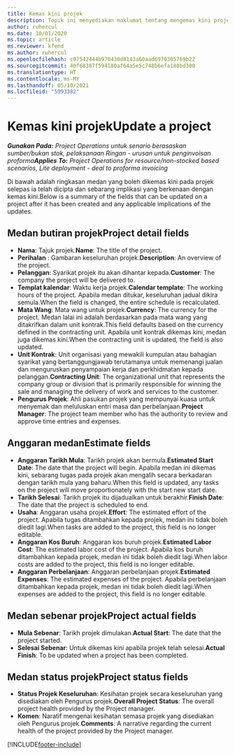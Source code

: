 ```yaml
---
title: Kemas kini projek
description: Topik ini menyediakan maklumat tentang mengemas kini projek dalam Project Operations.
author: ruhercul
ms.date: 10/01/2020
ms.topic: article
ms.reviewer: kfend
ms.author: ruhercul
ms.openlocfilehash: c07542444b970430d8143a60aad6970305769b22
ms.sourcegitcommit: 40f68387f594180af64a5e5c748b6efa188bd300
ms.translationtype: HT
ms.contentlocale: ms-MY
ms.lasthandoff: 05/10/2021
ms.locfileid: "5993382"
---
```

# <a name="update-a-project"></a><span data-ttu-id="01830-103">Kemas kini projek</span><span class="sxs-lookup"><span data-stu-id="01830-103">Update a project</span></span>

<span data-ttu-id="01830-104">_**Gunakan Pada:** Project Operations untuk senario berasaskan sumber/bukan stok, pelaksanaan Ringan - urusan untuk penginvoisan proforma_</span><span class="sxs-lookup"><span data-stu-id="01830-104">_**Applies To:** Project Operations for resource/non-stocked based scenarios, Lite deployment - deal to proforma invoicing_</span></span>

<span data-ttu-id="01830-105">Di bawah adalah ringkasan medan yang boleh dikemas kini pada projek selepas ia telah dicipta dan sebarang implikasi yang berkenaan dengan kemas kini.</span><span class="sxs-lookup"><span data-stu-id="01830-105">Below is a summary of the fields that can be updated on a project after it has been created and any applicable implications of the updates.</span></span>

## <a name="project-detail-fields"></a><span data-ttu-id="01830-106">Medan butiran projek</span><span class="sxs-lookup"><span data-stu-id="01830-106">Project detail fields</span></span>

- <span data-ttu-id="01830-107">**Nama**: Tajuk projek.</span><span class="sxs-lookup"><span data-stu-id="01830-107">**Name**: The title of the project.</span></span>
- <span data-ttu-id="01830-108">**Perihalan** : Gambaran keseluruhan projek.</span><span class="sxs-lookup"><span data-stu-id="01830-108">**Description**: An overview of the project.</span></span>
- <span data-ttu-id="01830-109">**Pelanggan**: Syarikat projek itu akan dihantar kepada.</span><span class="sxs-lookup"><span data-stu-id="01830-109">**Customer**: The company the project will be delivered to.</span></span>
- <span data-ttu-id="01830-110">**Templat kalendar**: Waktu kerja projek.</span><span class="sxs-lookup"><span data-stu-id="01830-110">**Calendar template**: The working hours of the project.</span></span> <span data-ttu-id="01830-111">Apabila medan ditukar, keseluruhan jadual dikira semula.</span><span class="sxs-lookup"><span data-stu-id="01830-111">When the field is changed, the entire schedule is recalculated.</span></span>
- <span data-ttu-id="01830-112">**Mata Wang**: Mata wang untuk projek.</span><span class="sxs-lookup"><span data-stu-id="01830-112">**Currency**: The currency for the project.</span></span> <span data-ttu-id="01830-113">Medan lalai ini adalah berdasarkan pada mata wang yang ditakrifkan dalam unit kontrak.</span><span class="sxs-lookup"><span data-stu-id="01830-113">This field defaults based on the currency defined in the contracting unit.</span></span> <span data-ttu-id="01830-114">Apabila unit kontrak dikemas kini, medan juga dikemas kini.</span><span class="sxs-lookup"><span data-stu-id="01830-114">When the contracting unit is updated, the field is also updated.</span></span>
- <span data-ttu-id="01830-115">**Unit Kontrak**: Unit organisasi yang mewakili kumpulan atau bahagian syarikat yang bertanggungjawab terutamanya untuk memenangi jualan dan menguruskan penyampaian kerja dan perkhidmatan kepada pelanggan.</span><span class="sxs-lookup"><span data-stu-id="01830-115">**Contracting Unit**: The organizational unit that represents the company group or division that is primarily responsible for winning the sale and managing the delivery of work and services to the customer.</span></span> 
- <span data-ttu-id="01830-116">**Pengurus Projek**: Ahli pasukan projek yang mempunyai kuasa untuk menyemak dan meluluskan entri masa dan perbelanjaan.</span><span class="sxs-lookup"><span data-stu-id="01830-116">**Project Manager**: The project team member who has the authority to review and approve time entries and expenses.</span></span>

## <a name="estimate-fields"></a><span data-ttu-id="01830-117">Anggaran medan</span><span class="sxs-lookup"><span data-stu-id="01830-117">Estimate fields</span></span>

- <span data-ttu-id="01830-118">**Anggaran Tarikh Mula**: Tarikh projek akan bermula.</span><span class="sxs-lookup"><span data-stu-id="01830-118">**Estimated Start Date**: The date that the project will begin.</span></span> <span data-ttu-id="01830-119">Apabila medan ini dikemas kini, sebarang tugas pada projek akan mengalih secara berkadaran dengan tarikh mula yang baharu.</span><span class="sxs-lookup"><span data-stu-id="01830-119">When this field is updated, any tasks on the project will move proportionately with the start new start date.</span></span>
- <span data-ttu-id="01830-120">**Tarikh Selesai**: Tarikh projek itu dijadualkan untuk berakhir.</span><span class="sxs-lookup"><span data-stu-id="01830-120">**Finish Date**: The date that the project is scheduled to end.</span></span>
- <span data-ttu-id="01830-121">**Usaha**: Anggaran usaha projek.</span><span class="sxs-lookup"><span data-stu-id="01830-121">**Effort**: The estimated effort of the project.</span></span> <span data-ttu-id="01830-122">Apabila tugas ditambahkan kepada projek, medan ini tidak boleh diedit lagi.</span><span class="sxs-lookup"><span data-stu-id="01830-122">When tasks are added to the project, this field is no longer editable.</span></span>
- <span data-ttu-id="01830-123">**Anggaran Kos Buruh**: Anggaran kos buruh projek.</span><span class="sxs-lookup"><span data-stu-id="01830-123">**Estimated Labor Cost**: The estimated labor cost of the project.</span></span> <span data-ttu-id="01830-124">Apabila kos buruh ditambahkan kepada projek, medan ini tidak boleh diedit lagi.</span><span class="sxs-lookup"><span data-stu-id="01830-124">When labor costs are added to the project, this field is no longer editable.</span></span>
- <span data-ttu-id="01830-125">**Anggaran Perbelanjaan**: Anggaran perbelanjaan projek.</span><span class="sxs-lookup"><span data-stu-id="01830-125">**Estimated Expenses**: The estimated expenses of the project.</span></span> <span data-ttu-id="01830-126">Apabila perbelanjaan ditambahkan kepada projek, medan ini tidak boleh diedit lagi.</span><span class="sxs-lookup"><span data-stu-id="01830-126">When expenses are added to the project, this field is no longer editable.</span></span>

## <a name="project-actual-fields"></a><span data-ttu-id="01830-127">Medan sebenar projek</span><span class="sxs-lookup"><span data-stu-id="01830-127">Project actual fields</span></span>
- <span data-ttu-id="01830-128">**Mula Sebenar**: Tarikh projek dimulakan.</span><span class="sxs-lookup"><span data-stu-id="01830-128">**Actual Start**: The date that the project started.</span></span>
- <span data-ttu-id="01830-129">**Selesai Sebenar**: Untuk dikemas kini apabila projek telah selesai.</span><span class="sxs-lookup"><span data-stu-id="01830-129">**Actual Finish**: To be updated when a project has been completed.</span></span>

## <a name="project-status-fields"></a><span data-ttu-id="01830-130">Medan status projek</span><span class="sxs-lookup"><span data-stu-id="01830-130">Project status fields</span></span>

- <span data-ttu-id="01830-131">**Status Projek Keseluruhan**: Kesihatan projek secara keseluruhan yang disediakan oleh Pengurus projek.</span><span class="sxs-lookup"><span data-stu-id="01830-131">**Overall Project Status**: The overall project health provided by the Project manager.</span></span>
- <span data-ttu-id="01830-132">**Komen**: Naratif mengenai kesihatan semasa projek yang disediakan oleh Pengurus projek.</span><span class="sxs-lookup"><span data-stu-id="01830-132">**Comments**: A narrative regarding the current health of the project provided by the Project manager.</span></span>



[!INCLUDE[footer-include](../includes/footer-banner.md)]